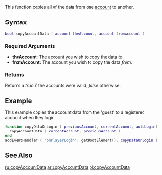 This function copies all of the data from one [account](/docs/account.md "wikilink") to another.

Syntax
------

``` lua
bool copyAccountData ( account theAccount, account fromAccount )
```

### Required Arguments

-   **theAccount:** The account you wish to copy the data *to*.
-   **fromAccount:** The account you wish to copy the data *from*.

### Returns

Returns a *true* if the accounts were valid, *false* otherwise.

Example
-------

This example copies the account data from the 'guest' to a registered account when they login

``` lua
function copyDataOnLogin ( previousAccount, currentAccount, autoLogin)
  copyAccountData ( currentAccount, previousAccount )
end
addEventHandler ( "onPlayerLogin", getRootElement(), copyDataOnLogin )
```

See Also
--------

[ru:copyAccountData](/docs/ru-copyaccountdata.md "wikilink") [ar:copyAccountData](/docs/ar-copyaccountdata.md "wikilink") [pl:copyAccountData](/docs/pl-copyaccountdata.md "wikilink")
